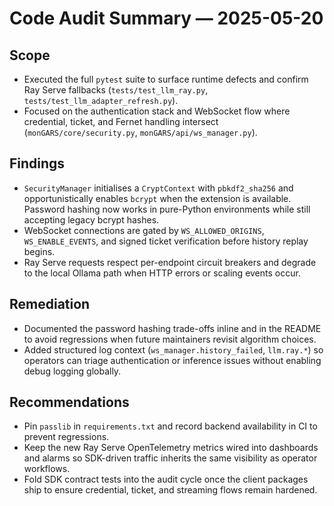 # Code Audit Summary — 2025-05-20

## Scope
- Executed the full `pytest` suite to surface runtime defects and confirm Ray
  Serve fallbacks (`tests/test_llm_ray.py`, `tests/test_llm_adapter_refresh.py`).
- Focused on the authentication stack and WebSocket flow where credential,
  ticket, and Fernet handling intersect (`monGARS/core/security.py`,
  `monGARS/api/ws_manager.py`).

## Findings
- `SecurityManager` initialises a `CryptContext` with `pbkdf2_sha256` and
  opportunistically enables `bcrypt` when the extension is available. Password
  hashing now works in pure-Python environments while still accepting legacy
  bcrypt hashes.
- WebSocket connections are gated by `WS_ALLOWED_ORIGINS`, `WS_ENABLE_EVENTS`, and
  signed ticket verification before history replay begins.
- Ray Serve requests respect per-endpoint circuit breakers and degrade to the
  local Ollama path when HTTP errors or scaling events occur.

## Remediation
- Documented the password hashing trade-offs inline and in the README to avoid
  regressions when future maintainers revisit algorithm choices.
- Added structured log context (`ws_manager.history_failed`, `llm.ray.*`) so
  operators can triage authentication or inference issues without enabling debug
  logging globally.

## Recommendations
- Pin `passlib` in `requirements.txt` and record backend availability in CI to
  prevent regressions.
- Keep the new Ray Serve OpenTelemetry metrics wired into dashboards and alarms
  so SDK-driven traffic inherits the same visibility as operator workflows.
- Fold SDK contract tests into the audit cycle once the client packages ship to
  ensure credential, ticket, and streaming flows remain hardened.
